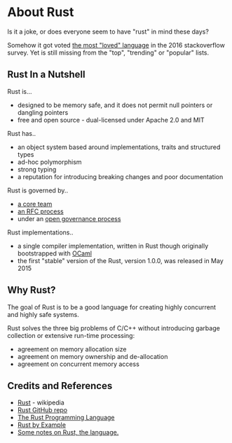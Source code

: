 # About Rust

Is it a joke, or does everyone seem to have "rust" in mind these days?

Somehow it got voted
[the most "loved" language](http://stackoverflow.com/research/developer-survey-2016#technology-most-loved-dreaded-and-wanted)
in the 2016 stackoverflow survey.
Yet is still missing from the "top", "trending" or "popular" lists.

## Rust In a Nutshell

Rust is...
* designed to be memory safe, and it does not permit null pointers or dangling pointers
* free and open source - dual-licensed under Apache 2.0 and MIT

Rust has..
* an object system based around implementations, traits and structured types
* ad-hoc polymorphism
* strong typing
* a reputation for introducing breaking changes and poor documentation

Rust is governed by..
* [a core team](https://github.com/rust-lang/rust-wiki-backup/blob/master/Note-core-team.md)
* [an RFC process](https://github.com/rust-lang/rfcs#what-the-process-is)
* under an [open governance process](https://github.com/rust-lang/rfcs/blob/master/text/1068-rust-governance.md)

Rust implementations..
* a single compiler implementation, written in Rust though originally bootstrapped with [OCaml](https://news.ycombinator.com/item?id=6932601)
* the first "stable" version of the Rust, version 1.0.0, was released in May 2015

## Why Rust?

The goal of Rust is to be a good language for creating highly concurrent and highly safe systems.

Rust solves the three big problems of C/C++ without introducing garbage collection or extensive run-time processing:
* agreement on memory allocation size
* agreement on memory ownership and de-allocation
* agreement on concurrent memory access

## Credits and References
* [Rust](https://en.wikipedia.org/wiki/Rust_(programming_language)) - wikipedia
* [Rust GitHub repo](https://github.com/rust-lang/rust)
* [The Rust Programming Language](http://doc.rust-lang.org/stable/book/)
* [Rust by Example](http://rustbyexample.com/)
* [Some notes on Rust, the language.](http://lambda-the-ultimate.org/node/5113)

